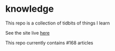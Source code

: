 # knowledge

This repo is a collection of tidbits of things I learn

See the site live [here](https://mark1626.github.io/knowledge/)

This repo currently contains #168 articles

